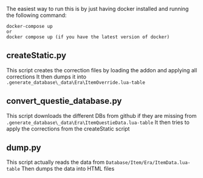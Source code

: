 The easiest way to run this is by just having docker
installed and running the following command:

```
docker-compose up
or
docker compose up (if you have the latest version of docker)
```
## createStatic.py
This script creates the correction files by loading the addon and applying all corrections
It then dumps it into `.generate_database\_data\Era\ItemOverride.lua-table`

## convert_questie_database.py
This script downloads the different DBs from github if they are missing from
`.generate_database\_data\Era\ItemQuestieData.lua-table`
It then tries to apply the corrections from the createStatic script

## dump.py
This script actually reads the data from
`Database/Item/Era/ItemData.lua-table`
Then dumps the data into HTML files